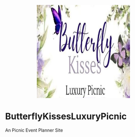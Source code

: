 <p align="center">
	<img src="butterflykissesluxurypicnic.png" width="300" height="300" alt="Butterfly Kisses Luxury Picnic">  
</p>

# ButterflyKissesLuxuryPicnic
An Picnic Event Planner Site
